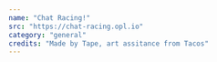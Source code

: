 ```yaml
---
name: "Chat Racing!"
src: "https://chat-racing.opl.io"
category: "general"
credits: "Made by Tape, art assitance from Tacos"
---
```

